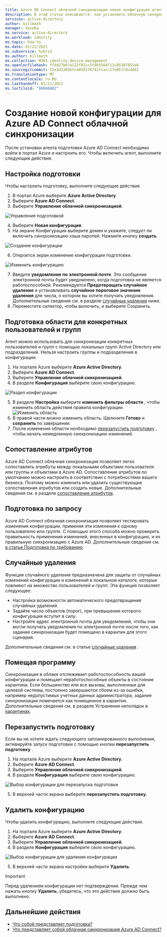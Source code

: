 ```yaml
---
title: Azure AD Connect облачной синхронизации новая конфигурация агента
description: В этой статье описывается, как установить облачную синхронизацию.
services: active-directory
author: billmath
manager: daveba
ms.service: active-directory
ms.workload: identity
ms.topic: how-to
ms.date: 01/21/2021
ms.subservice: hybrid
ms.author: billmath
ms.collection: M365-identity-device-management
ms.openlocfilehash: ffdd27b67a122f82cc5fdb5568f11c85387955e8
ms.sourcegitcommit: 52e3d220565c4059176742fcacc17e857c9cdd02
ms.translationtype: MT
ms.contentlocale: ru-RU
ms.lasthandoff: 01/21/2021
ms.locfileid: "98660802"
---
```

# <a name="create-a-new-configuration-for-azure-ad-connect-cloud-sync"></a>Создание новой конфигурации для Azure AD Connect облачной синхронизации

После установки агента подготовки Azure AD Connect необходимо войти в портал Azure и настроить его. Чтобы включить агент, выполните следующие действия.

## <a name="configure-provisioning"></a>Настройка подготовки
Чтобы настроить подготовку, выполните следующие действия.

 1. В портал Azure выберите **Azure Active Directory**
 2. Выберите **Azure AD Connect**.
 3. Выберите **Управление облачной синхронизацией**.

 ![Управление подготовкой](media/how-to-install/install-6.png)
 
 4. Выберите **Новая конфигурация**.
 5. На экране Конфигурация выберите домен и укажите, следует ли включить синхронизацию хэша паролей.  Нажмите кнопку **создать**.  
 
 ![Создание конфигурации](media/how-to-configure/configure-1.png)


 6.  Откроется экран изменение конфигурации подготовки.

   ![Изменить конфигурацию](media/how-to-configure/con-1.png)

 7. Введите **уведомление по электронной почте**. Это сообщение электронной почты будет уведомлено, когда подготовка не является работоспособной.  Рекомендуется **Предотвращать случайное удаление** и устанавливать **случайное пороговое значение удаления** для числа, о котором вы хотите получать уведомления.  Дополнительные сведения см. в разделе [случайные удаления](#accidental-deletions) ниже.
 8. Переместите селектор, чтобы включить, и выберите Сохранить.

## <a name="scope-provisioning-to-specific-users-and-groups"></a>Подготовка области для конкретных пользователей и групп
Агент можно использовать для синхронизации конкретных пользователей и групп с помощью локальных групп Active Directory или подразделений. Нельзя настроить группы и подразделения в конфигурации. 

 1.  На портале Azure выберите **Azure Active Directory**.
 2. Выберите **Azure AD Connect**.
 3. Выберите **Управление облачной синхронизацией**.
 4. В разделе **Конфигурация** выберите свою конфигурацию.

 ![Раздел конфигурации](media/how-to-configure/scope-1.png)
 
 5. В разделе **Настройка** выберите **изменить фильтры области** , чтобы изменить область действия правила конфигурации.
 ![Изменить область](media/how-to-configure/scope-3.png)
 7. В правой части можно изменить область.  Щелкните **Готово**  и **сохранить** по завершении.
 8. После изменения области необходимо [перезапустить подготовку](#restart-provisioning) , чтобы начать немедленную синхронизацию изменений.

## <a name="attribute-mapping"></a>Сопоставление атрибутов
Azure AD Connect облачная синхронизация позволяет легко сопоставлять атрибуты между локальными объектами пользователя или группы и объектами в Azure AD.  Сопоставление атрибутов по умолчанию можно настроить в соответствии с потребностями вашего бизнеса. Поэтому можно изменить или удалить существующие сопоставления атрибутов или создать новые.  Дополнительные сведения см. в разделе [сопоставление атрибутов](how-to-attribute-mapping.md).

## <a name="on-demand-provisioning"></a>Подготовка по запросу
Azure AD Connect облачная синхронизация позволяет тестировать изменения конфигурации, применяя эти изменения к одному пользователю или группе.  С помощью этого способа можно проверить правильность применения изменений, внесенных в конфигурацию, и их правильную синхронизацию с Azure AD.  Дополнительные сведения см. [в статье Подготовка по требованию](how-to-on-demand-provision.md).

## <a name="accidental-deletions"></a>Случайные удаления
Функция случайного удаления предназначена для защиты от случайных изменений конфигурации и изменений в локальном каталоге, которые повлияют на множество пользователей и групп.  Эта функция позволяет следующее:

- Настройка возможности автоматического предотвращения случайных удалений. 
- Задайте число объектов (порог), при превышении которого конфигурация вступит в силу. 
- Настройте адрес электронной почты для уведомлений, чтобы они могли получать уведомления по электронной почте после того, как задание синхронизации будет помещено в карантин для этого сценария. 

Дополнительные сведения см. в статье [случайные удаления](how-to-accidental-deletes.md) .

## <a name="quarantines"></a>Помещая программу
Синхронизация в облаке отслеживает работоспособность вашей конфигурации и помещает неработоспособные объекты в состояние карантина. Если большинство или все вызовы, выполненные для целевой системы, постоянно завершаются сбоем из-за ошибки, например недопустимых учетных данных администратора, задание синхронизации помечается как помещенное в карантин.  Дополнительные сведения см. в разделе Устранение неполадок в [карантинах](how-to-troubleshoot.md#provisioning-quarantined-problems).

## <a name="restart-provisioning"></a>Перезапустить подготовку 
Если вы не хотите ждать следующего запланированного выполнения, активируйте запуск подготовки с помощью кнопки **перезапустить подготовку** . 
 1.  На портале Azure выберите **Azure Active Directory**.
 2. Выберите **Azure AD Connect**.
 3.  Выберите **Управление облачной синхронизацией**.
 4. В разделе **Конфигурация** выберите свою конфигурацию.

   ![Выбор конфигурации для перезапуска подготовки](media/how-to-configure/scope-1.png)

 5. В верхней части экрана выберите **перезапустить подготовку**.

## <a name="remove-a-configuration"></a>Удалить конфигурацию
Чтобы удалить конфигурацию, выполните следующие действия.

 1.  На портале Azure выберите **Azure Active Directory**.
 2. Выберите **Azure AD Connect**.
 3. Выберите **Управление облачной синхронизацией**.
 4. В разделе **Конфигурация** выберите свою конфигурацию.
   
   ![Выбор конфигурации для удаления конфигурации](media/how-to-configure/scope-1.png)

 5. В верхней части экрана настройки выберите **Удалить**.

>[!IMPORTANT]
>Перед удалением конфигурации нет подтверждения. Прежде чем нажать кнопку **Удалить**, убедитесь, что это действие должно быть выполнено.


## <a name="next-steps"></a>Дальнейшие действия 

- [Что собой представляет подготовка?](what-is-provisioning.md)
- [Что представляет собой облачная синхронизация Azure AD Connect?](what-is-cloud-sync.md)
